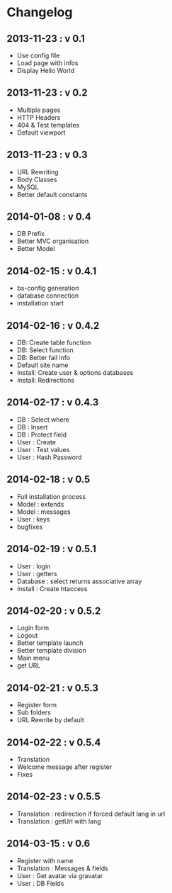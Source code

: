 Changelog
===========

2013-11-23 : v 0.1
---

* Use config file
* Load page with infos
* Display Hello World

2013-11-23 : v 0.2
---

* Multiple pages
* HTTP Headers
* 404 & Test templates
* Default viewport

2013-11-23 : v 0.3
---

* URL Rewriting
* Body Classes
* MySQL
* Better default constants

2014-01-08 : v 0.4
---

* DB Prefix
* Better MVC organisation
* Better Model

2014-02-15 : v 0.4.1
---

* bs-config generation
* database connection
* installation start

2014-02-16 : v 0.4.2
---

* DB: Create table function
* DB: Select function
* DB: Better fail info
* Default site name
* Install: Create user & options databases
* Install: Redirections

2014-02-17 : v 0.4.3
---

* DB : Select where
* DB : Insert
* DB : Protect field
* User : Create
* User : Test values
* User : Hash Password

2014-02-18 : v 0.5
---

* Full installation process
* Model : extends
* Model : messages
* User : keys
* bugfixes

2014-02-19 : v 0.5.1
---

* User : login
* User : getters
* Database : select returns associative array
* Install : Create htaccess

2014-02-20 : v 0.5.2
---

* Login form
* Logout
* Better template launch
* Better template division
* Main menu
* get URL

2014-02-21 : v 0.5.3
---

* Register form
* Sub folders
* URL Rewrite by default

2014-02-22 : v 0.5.4
---

* Translation
* Welcome message after register
* Fixes

2014-02-23 : v 0.5.5
---

* Translation : redirection if forced default lang in url
* Translation : getUrl with lang

2014-03-15 : v 0.6
---

* Register with name
* Translation : Messages & fields
* User : Get avatar via gravatar
* User : DB Fields
